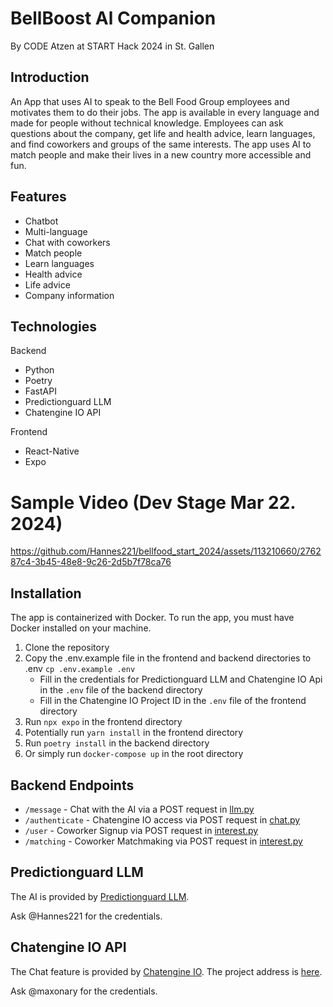 # BellBoost Al Companion
By CODE Atzen at START Hack 2024 in St. Gallen

## Introduction
An App that uses AI to speak to the Bell Food Group employees and motivates them to do their jobs. The app is available in every language and made for people without technical knowledge. 
Employees can ask questions about the company, get life and health advice, learn languages, and find coworkers and groups of the same interests. 
The app uses AI to match people and make their lives in a new country more accessible and fun. 

## Features
- Chatbot
- Multi-language
- Chat with coworkers
- Match people
- Learn languages
- Health advice
- Life advice
- Company information

## Technologies
Backend
- Python
- Poetry
- FastAPI
- Predictionguard LLM
- Chatengine IO API

Frontend
- React-Native
- Expo

# Sample Video (Dev Stage Mar 22. 2024)
https://github.com/Hannes221/bellfood_start_2024/assets/113210660/276287c4-3b45-48e8-9c26-2d5b7f78ca76


## Installation
The app is containerized with Docker. To run the app, you must have Docker installed on your machine.

1. Clone the repository
2. Copy the .env.example file in the frontend and backend directories to .env `cp .env.example .env`
    - Fill in the credentials for Predictionguard LLM and Chatengine IO Api in the `.env` file of the backend directory
    - Fill in the Chatengine IO Project ID in the `.env` file of the frontend directory
3. Run `npx expo` in the frontend directory
4. Potentially run `yarn install` in the frontend directory
4. Run `poetry install` in the backend directory
5. Or simply run `docker-compose up` in the root directory

## Backend Endpoints
- `/message` - Chat with the AI via a POST request in [llm.py](backend/src/routers/llm.py)
- `/authenticate` - Chatengine IO access via POST request in [chat.py](backend/src/routers/chat.py)
- `/user` - Coworker Signup via POST request in [interest.py](backend/src/routers/interest.py)
- `/matching` - Coworker Matchmaking via POST request in [interest.py](backend/src/routers/matchmaking.py)

## Predictionguard LLM
The AI is provided by [Predictionguard LLM](https://docs.predictionguard.com/docs/getting-started/welcome).

Ask @Hannes221 for the credentials.

## Chatengine IO API
The Chat feature is provided by [Chatengine IO](https://chatengine.io/docs).
The project address is [here](https://chatengine.io/projects/8cbae9cf-b388-4448-801f-6855fd62a8ad#).

Ask @maxonary for the credentials.
